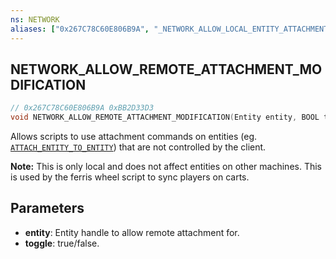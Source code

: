 ```yaml
---
ns: NETWORK
aliases: ["0x267C78C60E806B9A", "_NETWORK_ALLOW_LOCAL_ENTITY_ATTACHMENT"]
---
```

## NETWORK_ALLOW_REMOTE_ATTACHMENT_MODIFICATION

```c
// 0x267C78C60E806B9A 0xBB2D33D3
void NETWORK_ALLOW_REMOTE_ATTACHMENT_MODIFICATION(Entity entity, BOOL toggle);
```

Allows scripts to use attachment commands on entities (eg. [`ATTACH_ENTITY_TO_ENTITY`](#_0x6B9BBD38AB0796DF)) that are not controlled by the client.

**Note:** This is only local and does not affect entities on other machines. This is used by the ferris wheel script to sync players on carts.

## Parameters
* **entity**: Entity handle to allow remote attachment for.
* **toggle**: true/false.

